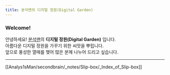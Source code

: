 ```yaml
---
title: 분석맨의 디지털 정원(Digital Garden)
---
```


### Welcome!

안녕하세요! [분석맨](https://kr.analysisman.com/)의 **디지털 정원(Digital Garden)** 입니다.<br>
아름다운 디지털 정원을 가꾸기 위한 씨앗을 뿌립니다.<br>
앞으로 풍성한 열매를 맺어 많은 분께 나누어 드리고 싶습니다.

---
[[Analys1sMan/secondbrain/_notes/Slip-box/_Index_of_Slip-box]]
